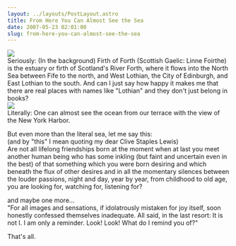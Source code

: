 ```yaml
---
layout: ../layouts/PostLayout.astro
title: From Here You Can Almost See the Sea
date: 2007-05-23 02:01:00
slug: from-here-you-can-almost-see-the-sea
---
```


[![](http://3.bp.blogspot.com/_uemGSKgAPTU/RlOjVKgxLEI/AAAAAAAAABs/K3Q_uKnIXp4/s200/IMG_0829.JPG)](http://3.bp.blogspot.com/_uemGSKgAPTU/RlOjVKgxLEI/AAAAAAAAABs/K3Q_uKnIXp4/s1600-h/IMG_0829.JPG)  
Seriously: (In the background) Firth of Forth (Scottish Gaelic: Linne Foirthe) is the estuary or firth of Scotland's River Forth, where it flows into the North Sea between Fife to the north, and West Lothian, the City of Edinburgh, and East Lothian to the south. And can I just say how happy it makes me that there are real places with names like "Lothian" and they don't just belong in books?  
[![](http://3.bp.blogspot.com/_uemGSKgAPTU/RlOjXKgxLFI/AAAAAAAAAB0/KgS-tuiF3dQ/s200/IMG_0982.JPG)](http://3.bp.blogspot.com/_uemGSKgAPTU/RlOjXKgxLFI/AAAAAAAAAB0/KgS-tuiF3dQ/s1600-h/IMG_0982.JPG)  
Literally: One can almost see the ocean from our terrace with the view of the New York Harbor.

But even more than the literal sea, let me say this:  
(and by "this" I mean quoting my dear Clive Staples Lewis)  
Are not all lifelong friendships born at the moment when at last you meet another human being who has some inkling (but faint and uncertain even in the best) of that something which you were born desiring and which beneath the flux of other desires and in all the momentary silences between the louder passions, night and day, year by year, from childhood to old age, you are looking for, watching for, listening for?

and maybe one more...  
"For all images and sensations, if idolatrously mistaken for joy itself, soon honestly confessed themselves inadequate. All said, in the last resort: It is not I. I am only a reminder. Look! Look! What do I remind you of?"

That's all.
